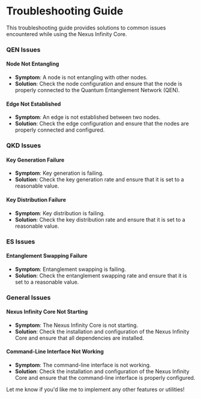Troubleshooting Guide
=====================

This troubleshooting guide provides solutions to common issues encountered while using the Nexus Infinity Core.

### QEN Issues

#### Node Not Entangling

* **Symptom**: A node is not entangling with other nodes.
* **Solution**: Check the node configuration and ensure that the node is properly connected to the Quantum Entanglement Network (QEN).

#### Edge Not Established

* **Symptom**: An edge is not established between two nodes.
* **Solution**: Check the edge configuration and ensure that the nodes are properly connected and configured.

### QKD Issues

#### Key Generation Failure

* **Symptom**: Key generation is failing.
* **Solution**: Check the key generation rate and ensure that it is set to a reasonable value.

#### Key Distribution Failure

* **Symptom**: Key distribution is failing.
* **Solution**: Check the key distribution rate and ensure that it is set to a reasonable value.

### ES Issues

#### Entanglement Swapping Failure

* **Symptom**: Entanglement swapping is failing.
* **Solution**: Check the entanglement swapping rate and ensure that it is set to a reasonable value.

### General Issues

#### Nexus Infinity Core Not Starting

* **Symptom**: The Nexus Infinity Core is not starting.
* **Solution**: Check the installation and configuration of the Nexus Infinity Core and ensure that all dependencies are installed.

#### Command-Line Interface Not Working

* **Symptom**: The command-line interface is not working.
* **Solution**: Check the installation and configuration of the Nexus Infinity Core and ensure that the command-line interface is properly configured.

Let me know if you'd like me to implement any other features or utilities!
